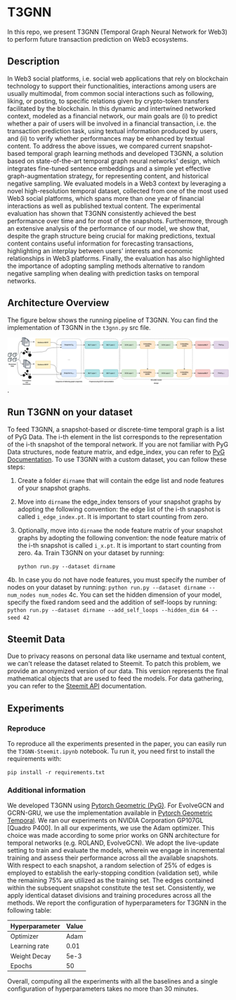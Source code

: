 # T3GNN
In this repo, we present T3GNN (Temporal Graph Neural Network for Web3) to perform future transaction prediction on Web3 ecosystems.

## Description
In Web3 social platforms, i.e. social web applications that rely on blockchain technology to support their functionalities, interactions among users are usually multimodal, from common social interactions such as following, liking, or posting, to specific relations given by crypto-token transfers facilitated by the blockchain. In this dynamic and intertwined networked context, modeled as a financial network, our main goals are (i) to predict whether a pair of users will be involved in a financial transaction, i.e. the transaction prediction task, using textual information produced by users, and (ii) to verify whether performances may be enhanced by textual content. To address the above issues, we compared current snapshot-based temporal graph learning methods and developed T3GNN, a solution based on state-of-the-art temporal graph neural networks' design, which integrates fine-tuned sentence embeddings and a simple yet effective graph-augmentation strategy, for representing content, and historical negative sampling. We evaluated models in a Web3 context by leveraging a novel high-resolution temporal dataset, collected from one of the most used Web3 social platforms, which spans more than one year of financial interactions as well as published textual content. The experimental evaluation has shown that T3GNN consistently achieved the best performance over time and for most of the snapshots. Furthermore, through an extensive analysis of the performance of our model, we show that, despite the graph structure being crucial for making predictions, textual content contains useful information for forecasting transactions, highlighting an interplay between users' interests and economic relationships in Web3 platforms. Finally, the evaluation has also highlighted the importance of adopting sampling methods alternative to random negative sampling when dealing with prediction tasks on temporal networks.

## Architecture Overview

The figure below shows the running pipeline of T3GNN. You can find the implementation of T3GNN in the `t3gnn.py` src file.  

![T3GNN pipeline](t3gnn-pipeline.png "T3GNN pipeline").

## Run T3GNN on your dataset

To feed T3GNN, a snapshot-based or discrete-time temporal graph is a list of PyG Data. The i-th element in the list corresponds to the representation of the i-th snapshot of the temporal network. If you are not familiar with PyG Data structures, node feature matrix, and edge_index, you can refer to [PyG Documentation](https://pytorch-geometric.readthedocs.io/en/latest/modules/data.html). To use T3GNN with a custom dataset, you can follow these steps:
1. Create a folder `dirname` that will contain the edge list and node features of your snapshot graphs.
2. Move into `dirname` the edge_index tensors of your snapshot graphs by adopting the following convention: the edge list of the i-th snapshot is called `i_edge_index.pt`. It is important to start counting from zero. 
3. Optionally, move into `dirname` the node feature matrix of your snapshot graphs by adopting the following convention: the node feature matrix of the i-th snapshot is called `i_x.pt`. It is important to start counting from zero.
4a. Train T3GNN on your dataset by running:

    ```
    python run.py --dataset dirname
    ```
4b. In case you do not have node features, you must specify the number of nodes on your dataset by running:
    ```
    python run.py --dataset dirname --num_nodes num_nodes
    ```
4c. You can set the hidden dimension of your model, specify the fixed random seed and the addition of self-loops by running:
    ```
    python run.py --dataset dirname --add_self_loops --hidden_dim 64 --seed 42
    ```
    
## Steemit Data
Due to privacy reasons on personal data like username and textual content, we can't release the dataset related to Steemit. To patch this problem, we provide an anonymized version of our data. This version represents the final mathematical objects that are used to feed the models. For data gathering, you can refer to the [Steemit API](https://developers.steem.io/) documentation.

## Experiments
### Reproduce
To reproduce all the experiments presented in the paper, you can easily run the `T3GNN-Steemit.ipynb` notebook. Tu run it, you need first to install the requirements with:
```
pip install -r requirements.txt
```
### Additional information
We developed T3GNN using [Pytorch Geometric (PyG)](https://pyg.org/). For EvolveGCN and GCRN-GRU, we use the implementation available in [Pytorch Geometric Temporal](https://pytorch-geometric-temporal.readthedocs.io/en/latest/). We ran our experiments on NVIDIA Corporation GP107GL [Quadro P400]. In all our experiments, we use the Adam optimizer. This choice was made according to some prior works on GNN architecture for temporal networks (e.g. ROLAND, EvolveGCN). We adopt the live-update setting to train and evaluate the models, wherein we engage in incremental training and assess their performance across all the available snapshots. With respect to each snapshot, a random selection of 25\% of edges is employed to establish the early-stopping condition (validation set), while the remaining 75\% are utilized as the training set. The edges contained within the subsequent snapshot constitute the test set. Consistently, we apply identical dataset divisions and training procedures across all the methods. We report the configuration of hyperparameters for T3GNN in the following table: 

| Hyperparameter | Value |
|----------------|-------|
| Optimizer      | Adam  |
| Learning rate  | 0.01  |
| Weight Decay   | 5e-3  |
| Epochs         | 50    | 

Overall, computing all the experiments with all the baselines and a single configuration of hyperparameters takes no more than 30 minutes.
